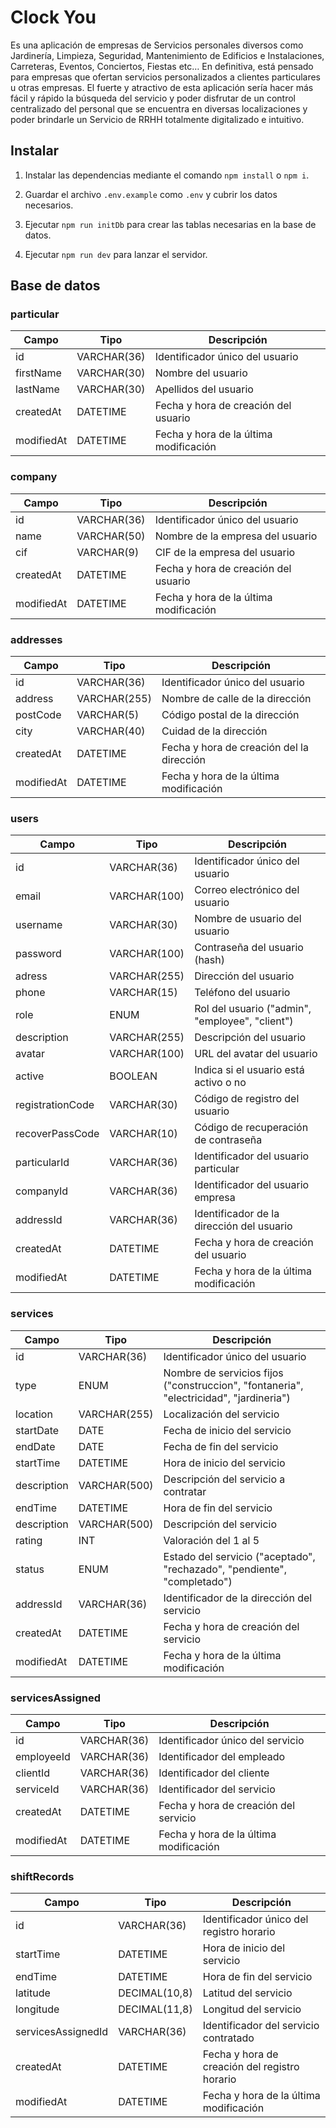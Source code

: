 # Clock You

Es una aplicación de empresas de Servicios personales diversos como
Jardinería, Limpieza, Seguridad, Mantenimiento de Edificios e Instalaciones, Carreteras, Eventos, Conciertos, Fiestas etc… En definitiva, está pensado para empresas que ofertan servicios personalizados a clientes particulares u otras empresas. El fuerte y atractivo de esta aplicación sería hacer más fácil y rápido la búsqueda del servicio y poder disfrutar de un control centralizado del personal que se encuentra en diversas localizaciones y poder brindarle un Servicio de RRHH totalmente digitalizado e intuitivo.

## Instalar

1. Instalar las dependencias mediante el comando `npm install` o `npm i`.

2. Guardar el archivo `.env.example` como `.env` y cubrir los datos necesarios.

3. Ejecutar `npm run initDb` para crear las tablas necesarias en la base de datos.

4. Ejecutar `npm run dev` para lanzar el servidor.

## Base de datos

### particular

| Campo      | Tipo        | Descripción                            |
| ---------- | ----------- | -------------------------------------- |
| id         | VARCHAR(36) | Identificador único del usuario        |
| firstName  | VARCHAR(30) | Nombre del usuario                     |
| lastName   | VARCHAR(30) | Apellidos del usuario                  |
| createdAt  | DATETIME    | Fecha y hora de creación del usuario   |
| modifiedAt | DATETIME    | Fecha y hora de la última modificación |

### company

| Campo      | Tipo        | Descripción                            |
| ---------- | ----------- | -------------------------------------- |
| id         | VARCHAR(36) | Identificador único del usuario        |
| name       | VARCHAR(50) | Nombre de la empresa del usuario       |
| cif        | VARCHAR(9)  | CIF de la empresa del usuario          |
| createdAt  | DATETIME    | Fecha y hora de creación del usuario   |
| modifiedAt | DATETIME    | Fecha y hora de la última modificación |

### addresses

| Campo      | Tipo         | Descripción                               |
| ---------- | ------------ | ----------------------------------------- |
| id         | VARCHAR(36)  | Identificador único del usuario           |
| address    | VARCHAR(255) | Nombre de calle de la dirección           |
| postCode   | VARCHAR(5)   | Código postal de la dirección             |
| city       | VARCHAR(40)  | Cuidad de la dirección                    |
| createdAt  | DATETIME     | Fecha y hora de creación del la dirección |
| modifiedAt | DATETIME     | Fecha y hora de la última modificación    |

### users

| Campo            | Tipo         | Descripción                                     |
| ---------------- | ------------ | ----------------------------------------------- |
| id               | VARCHAR(36)  | Identificador único del usuario                 |
| email            | VARCHAR(100) | Correo electrónico del usuario                  |
| username         | VARCHAR(30)  | Nombre de usuario del usuario                   |
| password         | VARCHAR(100) | Contraseña del usuario (hash)                   |
| adress           | VARCHAR(255) | Dirección del usuario                           |
| phone            | VARCHAR(15)  | Teléfono del usuario                            |
| role             | ENUM         | Rol del usuario ("admin", "employee", "client") |
| description      | VARCHAR(255) | Descripción del usuario                         |
| avatar           | VARCHAR(100) | URL del avatar del usuario                      |
| active           | BOOLEAN      | Indica si el usuario está activo o no           |
| registrationCode | VARCHAR(30)  | Código de registro del usuario                  |
| recoverPassCode  | VARCHAR(10)  | Código de recuperación de contraseña            |
| particularId     | VARCHAR(36)  | Identificador del usuario particular            |
| companyId        | VARCHAR(36)  | Identificador del usuario empresa               |
| addressId        | VARCHAR(36)  | Identificador de la dirección del usuario       |
| createdAt        | DATETIME     | Fecha y hora de creación del usuario            |
| modifiedAt       | DATETIME     | Fecha y hora de la última modificación          |

### services

| Campo       | Tipo         | Descripción                                                                            |
| ----------- | ------------ | -------------------------------------------------------------------------------------- |
| id          | VARCHAR(36)  | Identificador único del usuario                                                        |
| type        | ENUM         | Nombre de servicios fijos ("construccion", "fontaneria", "electricidad", "jardineria") |
| location    | VARCHAR(255) | Localización del servicio                                                              |
| startDate   | DATE         | Fecha de inicio del servicio                                                           |
| endDate     | DATE         | Fecha de fin del servicio                                                              |
| startTime   | DATETIME     | Hora de inicio del servicio                                                            |
| description | VARCHAR(500) | Descripción del servicio a contratar                                                   |
| endTime     | DATETIME     | Hora de fin del servicio                                                               |
| description | VARCHAR(500) | Descripción del servicio                                                               |
| rating      | INT          | Valoración del 1 al 5                                                                  |
| status      | ENUM         | Estado del servicio ("aceptado", "rechazado", "pendiente", "completado")               |
| addressId   | VARCHAR(36)  | Identificador de la dirección del servicio                                             |
| createdAt   | DATETIME     | Fecha y hora de creación del servicio                                                  |
| modifiedAt  | DATETIME     | Fecha y hora de la última modificación                                                 |

### servicesAssigned

| Campo      | Tipo        | Descripción                            |
| ---------- | ----------- | -------------------------------------- |
| id         | VARCHAR(36) | Identificador único del servicio       |
| employeeId | VARCHAR(36) | Identificador del empleado             |
| clientId   | VARCHAR(36) | Identificador del cliente              |
| serviceId  | VARCHAR(36) | Identificador del servicio             |
| createdAt  | DATETIME    | Fecha y hora de creación del servicio  |
| modifiedAt | DATETIME    | Fecha y hora de la última modificación |

### shiftRecords

| Campo              | Tipo          | Descripción                                   |
| ------------------ | ------------- | --------------------------------------------- |
| id                 | VARCHAR(36)   | Identificador único del registro horario      |
| startTime          | DATETIME      | Hora de inicio del servicio                   |
| endTime            | DATETIME      | Hora de fin del servicio                      |
| latitude           | DECIMAL(10,8) | Latitud del servicio                          |
| longitude          | DECIMAL(11,8) | Longitud del servicio                         |
| servicesAssignedId | VARCHAR(36)   | Identificador del servicio contratado         |
| createdAt          | DATETIME      | Fecha y hora de creación del registro horario |
| modifiedAt         | DATETIME      | Fecha y hora de la última modificación        |
